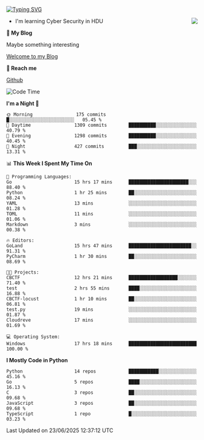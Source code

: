 [![Typing SVG](https://readme-typing-svg.herokuapp.com?font=Fira+Code&pause=1000&random=false&width=450&height=60&lines=Hello+%F0%9F%91%8B%F0%9F%8F%BB;I'm+JBNRZ)](https://git.io/typing-svg)

<a href="#">
  <img align="right" src="https://github-readme-stats.vercel.app/api?username=JBNRZ&show_icons=true&bg_color=15,f2f7fd,E0EAFC" />
</a>

- I'm learning Cyber Security in HDU

 **🌱 My Blog**

Maybe something interesting

[Welcome to my Blog](https://jbnrz.com.cn/)

 **💬 Reach me** 

[Github](https://github.com/JBNRZ)


<!--START_SECTION:waka-->
![Code Time](http://img.shields.io/badge/Code%20Time-1%2C290%20hrs%2047%20mins-blue)

**I'm a Night 🦉** 

```text
🌞 Morning                175 commits         █░░░░░░░░░░░░░░░░░░░░░░░░   05.45 % 
🌆 Daytime                1309 commits        ██████████░░░░░░░░░░░░░░░   40.79 % 
🌃 Evening                1298 commits        ██████████░░░░░░░░░░░░░░░   40.45 % 
🌙 Night                  427 commits         ███░░░░░░░░░░░░░░░░░░░░░░   13.31 % 
```


📊 **This Week I Spent My Time On** 

```text
💬 Programming Languages: 
Go                       15 hrs 17 mins      ██████████████████████░░░   88.40 % 
Python                   1 hr 25 mins        ██░░░░░░░░░░░░░░░░░░░░░░░   08.24 % 
YAML                     13 mins             ░░░░░░░░░░░░░░░░░░░░░░░░░   01.28 % 
TOML                     11 mins             ░░░░░░░░░░░░░░░░░░░░░░░░░   01.06 % 
Markdown                 3 mins              ░░░░░░░░░░░░░░░░░░░░░░░░░   00.38 % 

🔥 Editors: 
GoLand                   15 hrs 47 mins      ███████████████████████░░   91.31 % 
PyCharm                  1 hr 30 mins        ██░░░░░░░░░░░░░░░░░░░░░░░   08.69 % 

🐱‍💻 Projects: 
CBCTF                    12 hrs 21 mins      ██████████████████░░░░░░░   71.40 % 
test                     2 hrs 55 mins       ████░░░░░░░░░░░░░░░░░░░░░   16.88 % 
CBCTF-locust             1 hr 10 mins        ██░░░░░░░░░░░░░░░░░░░░░░░   06.81 % 
test.py                  19 mins             ░░░░░░░░░░░░░░░░░░░░░░░░░   01.87 % 
Cloudreve                17 mins             ░░░░░░░░░░░░░░░░░░░░░░░░░   01.69 % 

💻 Operating System: 
Windows                  17 hrs 18 mins      █████████████████████████   100.00 % 
```

**I Mostly Code in Python** 

```text
Python                   14 repos            ███████████░░░░░░░░░░░░░░   45.16 % 
Go                       5 repos             ████░░░░░░░░░░░░░░░░░░░░░   16.13 % 
C                        3 repos             ██░░░░░░░░░░░░░░░░░░░░░░░   09.68 % 
JavaScript               3 repos             ██░░░░░░░░░░░░░░░░░░░░░░░   09.68 % 
TypeScript               1 repo              █░░░░░░░░░░░░░░░░░░░░░░░░   03.23 % 
```




 Last Updated on 23/06/2025 12:37:12 UTC
<!--END_SECTION:waka-->
